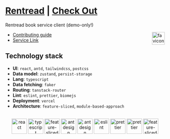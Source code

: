 # [Rentread](https://github.com/liknox/rentread) | [Check Out](https://rentread.vercel.app/)

Rentread book service client (demo-only!)

<img alt="favicon" src="public/favicon.ico" height=40 align="right" />

- [Contributing guide](CONTRIBUTING.md)
- [Service Link](https://rentread.vercel.app/)

## Technology stack

- **UI**: `react`, `antd`, `tailwindcss`, `postcss`
- **Data model**: `zustand`, `persist-storage`
- **Lang**: `typescript`
- **Data fetching**: `faker`
- **Routing**: `tanstack-router`
- **Lint**: `eslint`, `prettier`, `biomejs`
- **Deployment**: `vercel`
- **Architecture**: `feature-sliced`, `module-based-approach`

<br />

<div align="center">
<img title="react" alt="react" height=48 src="https://cdn.auth0.com/blog/react-js/react.png"/>
<img title="typescript" alt="typescript" height=48 src="https://raw.githubusercontent.com/remojansen/logo.ts/master/ts.png"/>
<img title="zustand" alt="feature-sliced" height=48 src="https://raw.githubusercontent.com/caish-cloud/react-cookies-consent/HEAD/assets/brand-logos/zustand_logo.png"/>
<img title="antdesign" alt="antdesign" height=48 src="https://gw.alipayobjects.com/zos/rmsportal/KDpgvguMpGfqaHPjicRK.svg"/>
<img title="tailwindcss" alt="antdesign" height=48 src="https://media.zeemly.com/media/product/tailwind-css.png"/>
<img title="eslint" alt="eslint" height=48 src="https://d33wubrfki0l68.cloudfront.net/204482ca413433c80cd14fe369e2181dd97a2a40/092e2/assets/img/logo.svg"/>
<img title="prettier" alt="prettier" height=48 src="https://prettier.io/icon.png"/>
<img title="biomejs" alt="prettier" height=48 src="https://biomejs.gallerycdn.vsassets.io/extensions/biomejs/biome/2024.3.70509/1709788159437/Microsoft.VisualStudio.Services.Icons.Default"/>
<img title="feature-sliced-design" alt="feature-sliced" height=48 src="https://avatars.githubusercontent.com/u/60469024?s=200&v=4"/>
</div>

<br />
